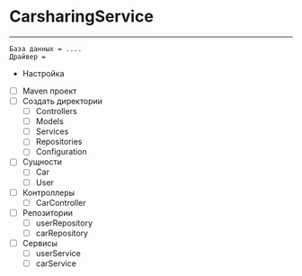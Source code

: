 # CarsharingService
____
```
База данных = ....
Драйвер = 
```

- Настройка
- [ ] Maven проект
- [ ]  Создать директории
	- [ ]  Controllers
	- [ ]  Models
	- [ ]  Services
	- [ ]  Repositories
	- [ ]  Configuration
- [ ] Сущности
	- [ ]  Car
	- [ ]  User
- [ ] Контроллеры
    - [ ] CarController
- [ ] Репозитории
    - [ ] userRepository
	- [ ] carRepository
- [ ] Сервисы
    - [ ] userService
	- [ ] carService
